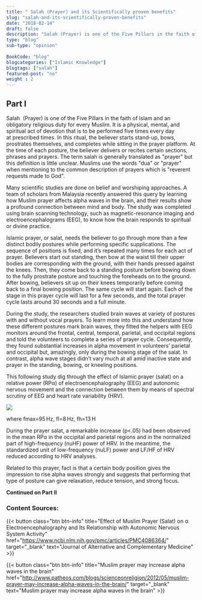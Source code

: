 ```yaml
--- 
title: " Salah (Prayer) and its Scientifically proven benefits" 
slug: "salah-and-its-scientifically-proven-benefits"
date: "2018-02-14" 
draft: false 
description: "Salah (Prayer) is one of the Five Pillars in the faith of Islam and an obligatory religious duty for every Muslim." 
type: "blog"
sub-type: "opinion" 
 
BookCode: "blog"
blogcategories: ["Islamic Knowledge"]
blogtags: ["salah"]
featured-post: "no"
weight : 2
---  
```

 ## Part I 

Salah  (Prayer) is one of the Five Pillars in the faith of Islam and an obligatory religious duty for every Muslim. It is a physical, mental, and spiritual act of devotion that is to be performed five times every day at prescribed times. In this ritual, the believer starts stand-up, bows, prostrates themselves, and completes while sitting in the prayer platform. At the time of each posture, the believer delivers or recites certain sections, phrases and prayers. The term salah is generally translated as "prayer" but this definition is little unclear. Muslims use the words "dua" or "prayer" when mentioning to the common description of prayers which is "reverent requests made to God".

Many scientific studies are done on belief and worshiping approaches. A team of scholars from Malaysia recently answered this query by learning how Muslim prayer affects alpha waves in the brain, and their results show a profound connection between mind and body. The study was completed using brain scanning technology, such as magnetic-resonance imaging and electroencephalograms (EEG), to know how the brain responds to spiritual or divine practice.

Islamic prayer, or salat, needs the believer to go through more than a few distinct bodily postures while performing specific supplications. The sequence of positions is fixed, and it’s repeated many times for each act of prayer. Believers start out standing, then bow at the waist till their upper bodies are corresponding with the ground, with their hands pressed against the knees. Then, they come back to a standing posture before bowing down to the fully prostrate posture and touching the foreheads on to the ground. After bowing, believers sit up on their knees temporarily before coming back to a final bowing position. The same cycle will start again. Each of the stage in this prayer cycle will last for a few seconds, and the total prayer cycle lasts around 30 seconds and a full minute.

During the study, the researchers studied brain waves at variety of postures with and without vocal prayers. To learn more into this and understand how these different postures mark brain waves, they fitted the helpers with EEG monitors around the frontal, central, temporal, parietal, and occipital regions and told the volunteers to complete a series of prayer cycle. Consequently, they found substantial increases in alpha movement in volunteers’ parietal and occipital but, amazingly, only during the bowing stage of the salat. In contrast, alpha wave stages didn’t vary much at all amid inactive state and prayer in the standing, bowing, or kneeling positions.

This following study dig through the effect of Islamic prayer (salat) on a relative power (RPα) of electroencephalography (EEG) and autonomic nervous movement and the connection between them by means of spectral scrutiny of EEG and heart rate variability (HRV).

![](/img/equation.png)

where fmax=95 Hz, fl=8 Hz, fh=13 H

During the prayer salat, a remarkable increase (p<.05) had been observed in the mean RPα in the occipital and parietal regions and in the normalized part of high-frequency (nuHF) power of HRV. In the meantime, the standardized unit of low-frequency (nuLF) power and LF/HF of HRV reduced according to HRV analyses.

Related to this prayer, fact is that a certain body position gives the impression to rise alpha waves strongly and suggests that performing that type of posture can give relaxation, reduce tension, and strong focus.

**Continued on Part II**

### Content Sources: 

{{< button class="btn btn-info" title="Effect of Muslim Prayer (Salat) on α Electroencephalography and Its Relationship with Autonomic Nervous System Activity" href="https://www.ncbi.nlm.nih.gov/pmc/articles/PMC4086364/" target="_blank" text="Journal of Alternative and Complementary Medicine" >}}

{{< button class="btn btn-info" title="Muslim prayer may increase alpha waves in the brain" href="http://www.patheos.com/blogs/scienceonreligion/2012/05/muslim-prayer-may-increase-alpha-waves-in-the-brain/" target="_blank" text="Muslim prayer may increase alpha waves in the brain" >}}
 